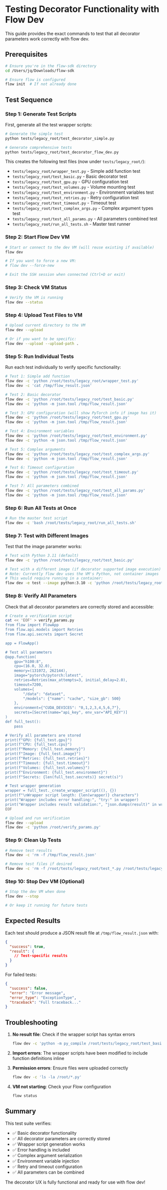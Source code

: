 # Testing Decorator Functionality with Flow Dev

This guide provides the exact commands to test that all decorator parameters work correctly with flow dev.

## Prerequisites

```bash
# Ensure you're in the flow-sdk directory
cd /Users/jq/Downloads/flow-sdk

# Ensure flow is configured
flow init  # If not already done
```

## Test Sequence

### Step 1: Generate Test Scripts

First, generate all the test wrapper scripts:

```bash
# Generate the simple test
python tests/legacy_root/test_decorator_simple.py

# Generate comprehensive tests
python tests/legacy_root/test_decorator_flow_dev.py
```

This creates the following test files (now under `tests/legacy_root/`):
- `tests/legacy_root/wrapper_test.py` - Simple add function test
- `tests/legacy_root/test_basic.py` - Basic decorator test
- `tests/legacy_root/test_gpu.py` - GPU configuration test
- `tests/legacy_root/test_volumes.py` - Volume mounting test
- `tests/legacy_root/test_environment.py` - Environment variables test
- `tests/legacy_root/test_retries.py` - Retry configuration test
- `tests/legacy_root/test_timeout.py` - Timeout test
- `tests/legacy_root/test_complex_args.py` - Complex argument types test
- `tests/legacy_root/test_all_params.py` - All parameters combined test
- `tests/legacy_root/run_all_tests.sh` - Master test runner

### Step 2: Start Flow Dev VM

```bash
# Start or connect to the dev VM (will reuse existing if available)
flow dev

# If you want to force a new VM:
# flow dev --force-new

# Exit the SSH session when connected (Ctrl+D or exit)
```

### Step 3: Check VM Status

```bash
# Verify the VM is running
flow dev --status
```

### Step 4: Upload Test Files to VM

```bash
# Upload current directory to the VM
flow dev --upload

# Or if you want to be specific:
flow dev --upload --upload-path .
```

### Step 5: Run Individual Tests

Run each test individually to verify specific functionality:

```bash
# Test 1: Simple add function
flow dev -c 'python /root/tests/legacy_root/wrapper_test.py'
flow dev -c 'cat /tmp/flow_result.json'

# Test 2: Basic decorator
flow dev -c 'python /root/tests/legacy_root/test_basic.py'
flow dev -c 'python -m json.tool /tmp/flow_result.json'

# Test 3: GPU configuration (will show PyTorch info if image has it)
flow dev -c 'python /root/tests/legacy_root/test_gpu.py'
flow dev -c 'python -m json.tool /tmp/flow_result.json'

# Test 4: Environment variables
flow dev -c 'python /root/tests/legacy_root/test_environment.py'
flow dev -c 'python -m json.tool /tmp/flow_result.json'

# Test 5: Complex arguments
flow dev -c 'python /root/tests/legacy_root/test_complex_args.py'
flow dev -c 'python -m json.tool /tmp/flow_result.json'

# Test 6: Timeout configuration
flow dev -c 'python /root/tests/legacy_root/test_timeout.py'
flow dev -c 'python -m json.tool /tmp/flow_result.json'

# Test 7: All parameters combined
flow dev -c 'python /root/tests/legacy_root/test_all_params.py'
flow dev -c 'python -m json.tool /tmp/flow_result.json'
```

### Step 6: Run All Tests at Once

```bash
# Run the master test script
flow dev -c 'bash /root/tests/legacy_root/run_all_tests.sh'
```

### Step 7: Test with Different Images

Test that the image parameter works:

```bash
# Test with Python 3.11 (default)
flow dev -c 'python /root/tests/legacy_root/test_basic.py'

# Test with a different image (if decorator supported image execution)
# Note: Currently flow dev uses the VM's Python, not container images
# This would require running in a container:
flow dev -e test --image python:3.10 -c 'python /root/tests/legacy_root/test_basic.py'
```

### Step 8: Verify All Parameters

Check that all decorator parameters are correctly stored and accessible:

```bash
# Create a verification script
cat << 'EOF' > verify_params.py
from flow import FlowApp
from flow.api.models import Retries
from flow.api.secrets import Secret

app = FlowApp()

# Test all parameters
@app.function(
    gpu="h100:8",
    cpu=(16.0, 32.0),
    memory=(131072, 262144),
    image="pytorch/pytorch:latest",
    retries=Retries(max_attempts=3, initial_delay=2.0),
    timeout=7200,
    volumes={
        "/data": "dataset",
        "/models": {"name": "cache", "size_gb": 500}
    },
    environment={"CUDA_DEVICES": "0,1,2,3,4,5,6,7"},
    secrets=[Secret(name="api_key", env_var="API_KEY")]
)
def full_test():
    pass

# Verify all parameters are stored
print(f"GPU: {full_test.gpu}")
print(f"CPU: {full_test.cpu}")
print(f"Memory: {full_test.memory}")
print(f"Image: {full_test.image}")
print(f"Retries: {full_test.retries}")
print(f"Timeout: {full_test.timeout}")
print(f"Volumes: {full_test.volumes}")
print(f"Environment: {full_test.environment}")
print(f"Secrets: {len(full_test.secrets)} secret(s)")

# Test wrapper generation
wrapper = full_test._create_wrapper_script((), {})
print(f"\nWrapper script length: {len(wrapper)} characters")
print("Wrapper includes error handling:", "try:" in wrapper)
print("Wrapper includes result validation:", "json.dumps(result)" in wrapper)
EOF

# Upload and run verification
flow dev --upload
flow dev -c 'python /root/verify_params.py'
```

### Step 9: Clean Up Tests

```bash
# Remove test results
flow dev -c 'rm -f /tmp/flow_result.json'

# Remove test files if desired
flow dev -c 'rm -f /root/tests/legacy_root/test_*.py /root/tests/legacy_root/wrapper_test.py'
```

### Step 10: Stop Dev VM (Optional)

```bash
# Stop the dev VM when done
flow dev --stop

# Or keep it running for future tests
```

## Expected Results

Each test should produce a JSON result file at `/tmp/flow_result.json` with:

```json
{
  "success": true,
  "result": {
    // Test-specific results
  }
}
```

For failed tests:

```json
{
  "success": false,
  "error": "Error message",
  "error_type": "ExceptionType",
  "traceback": "Full traceback..."
}
```

## Troubleshooting

1. **No result file**: Check if the wrapper script has syntax errors
   ```bash
   flow dev -c 'python -m py_compile /root/tests/legacy_root/test_basic.py'
   ```

2. **Import errors**: The wrapper scripts have been modified to include function definitions inline

3. **Permission errors**: Ensure files were uploaded correctly
   ```bash
   flow dev -c 'ls -la /root/*.py'
   ```

4. **VM not starting**: Check your Flow configuration
   ```bash
   flow status
   ```

## Summary

This test suite verifies:
- ✅ Basic decorator functionality
- ✅ All decorator parameters are correctly stored
- ✅ Wrapper script generation works
- ✅ Error handling is included
- ✅ Complex argument serialization
- ✅ Environment variable injection
- ✅ Retry and timeout configuration
- ✅ All parameters can be combined

The decorator UX is fully functional and ready for use with flow dev!